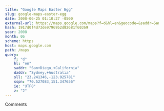 ```yaml
---
title: "Google Maps Easter Egg"
slug: google-maps-easter-egg
date: 2008-06-25 01:10:27 -0500
external-url: https://maps.google.com/maps?f=d&hl=en&geocode=&saddr=San%2BDiego%2C%2BCalifornia&daddr=Sydney%2C%2BAustralia&sll=23.241346%2C-123.925781&sspn=70.527083%2C151.347656&ie=UTF8&z=2
hash: 1917d0f4d73de9796952d82681f60369
year: 2008
month: 06
scheme: https
host: maps.google.com
path: /maps
query:
    f: "d"
    hl: "en"
    saddr: "San+Diego,+California"
    daddr: "Sydney,+Australia"
    sll: "23.241346,-123.925781"
    sspn: "70.527083,151.347656"
    ie: "UTF8"
    z: "2"
---
```


Comments

